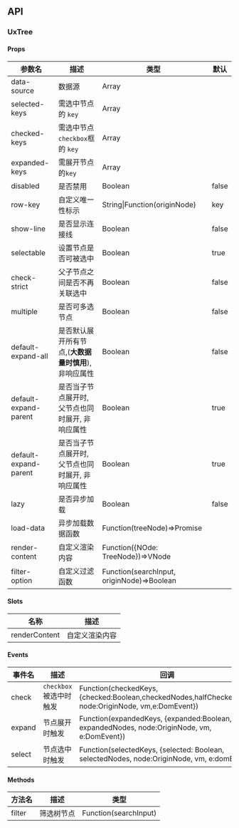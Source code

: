 ## API

### UxTree

#### Props

| 参数名                | 描述                                                 | 类型                                       | 默认  |
| --------------------- | ---------------------------------------------------- | ------------------------------------------ | ----- |
| data-source           | 数据源                                               | Array                                      |       |
| selected-keys         | 需选中节点的 `key`                                   | Array                                      |       |
| checked-keys          | 需选中节点 `checkbox`框的 `key`                      | Array                                      |       |
| expanded-keys         | 需展开节点的`key`                                    | Array                                      |       |
| disabled              | 是否禁用                                             | Boolean                                    | false |
| row-key               | 自定义唯一性标示                                     | String\|Function(originNode)               | key   |
| show-line             | 是否显示连接线                                       | Boolean                                    | false |
| selectable            | 设置节点是否可被选中                                 | Boolean                                    | true  |
| check-strict          | 父子节点之间是否不再关联选中                         | Boolean                                    | false |
| multiple              | 是否可多选节点                                       | Boolean                                    | false |
| default-expand-all    | 是否默认展开所有节点,(**大数据量时慎用**),非响应属性 | Boolean                                    | false |
| default-expand-parent | 是否当子节点展开时,父节点也同时展开, 非响应属性      | Boolean                                    | true  |
| default-expand-parent | 是否当子节点展开时,父节点也同时展开, 非响应属性      | Boolean                                    | true  |
| lazy                  | 是否异步加载                                         | Boolean                                    | false |
| load-data             | 异步加载数据函数                                     | Function(treeNode)=>Promise                |       |
| render-content        | 自定义渲染内容                                       | Function({NOde: TreeNode})=>VNode          |       |
| filter-option         | 自定义过滤函数                                       | Function(searchInput, originNode)=>Boolean |       |

#### Slots

| 名称          | 描述           |
| ------------- | -------------- |
| renderContent | 自定义渲染内容 |

#### Events

| 事件名 | 描述                   | 回调                                                                                                 |
| ------ | ---------------------- | ---------------------------------------------------------------------------------------------------- |
| check  | `checkbox`被选中时触发 | Function(checkedKeys,{checked:Boolean,checkedNodes,halfCheckedKeys, node:OriginNode, vm,e:DomEvent}) |
| expand | 节点展开时触发         | Function(expandedKeys, {expanded:Boolean, expandedNodes, node:OriginNode, vm, e:DomEvent})           |
| select | 节点选中时触发         | Function(selectedKeys, {selected: Boolean, selectedNodes, node:OriginNode, vm, e:domEvent})          |

#### Methods

| 方法名 | 描述       | 类型                  |
| ------ | ---------- | --------------------- |
| filter | 筛选树节点 | Function(searchInput) |
